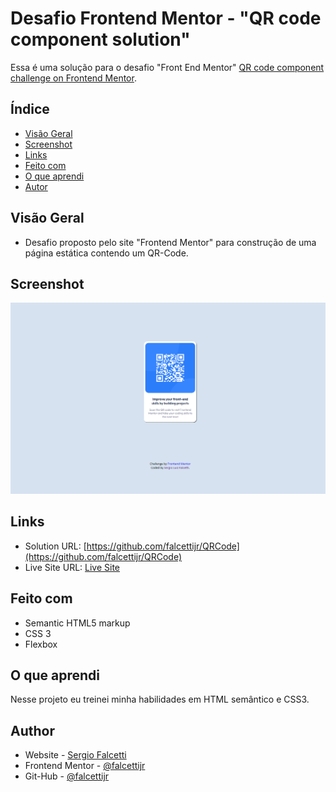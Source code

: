 # Desafio Frontend Mentor - "QR code component solution"

Essa é uma solução para o desafio "Front End Mentor" [QR code component challenge on Frontend Mentor](https://www.frontendmentor.io/challenges/qr-code-component-iux_sIO_H). 
## Índice

- [Visão Geral](#visão-geral)
- [Screenshot](#screenshot)
- [Links](#links)
- [Feito com](#Feito-com)
- [O que aprendi](#o-que-aprendi)
- [Autor](#autor)


## Visão Geral

- Desafio proposto pelo site "Frontend Mentor" para construção de uma página estática contendo um QR-Code.

## Screenshot

![](screenshot.png)

## Links

- Solution URL: [https://github.com/falcettijr/QRCode](https://github.com/falcettijr/QRCode)
- Live Site URL: [Live Site](https://falcettijr.github.io/QRCode/)

## Feito com

- Semantic HTML5 markup
- CSS 3 
- Flexbox

## O que aprendi

Nesse projeto eu treinei minha habilidades em HTML semântico e CSS3.


## Author

- Website - [Sergio Falcetti](https://beacons.ai/sergiofalcetti)
- Frontend Mentor - [@falcettijr](https://www.frontendmentor.io/profile/falcettijr)
- Git-Hub - [@falcettijr](https://github.com/falcettijr)
